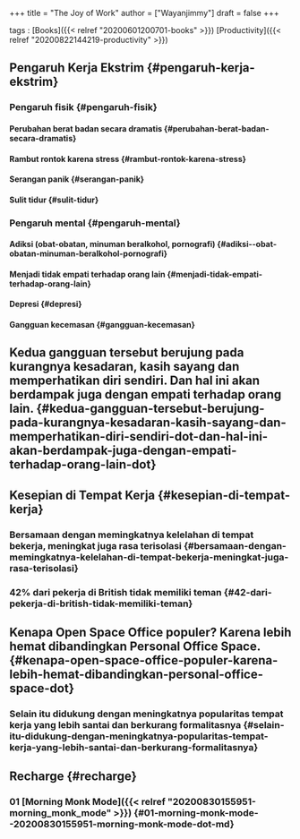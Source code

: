 +++
title = "The Joy of Work"
author = ["Wayanjimmy"]
draft = false
+++

tags
: [Books]({{< relref "20200601200701-books" >}}) [Productivity]({{< relref "20200822144219-productivity" >}})


## Pengaruh Kerja Ekstrim {#pengaruh-kerja-ekstrim}


### Pengaruh fisik {#pengaruh-fisik}


#### Perubahan berat badan secara dramatis {#perubahan-berat-badan-secara-dramatis}


#### Rambut rontok karena stress {#rambut-rontok-karena-stress}


#### Serangan panik {#serangan-panik}


#### Sulit tidur {#sulit-tidur}


### Pengaruh mental {#pengaruh-mental}


#### Adiksi (obat-obatan, minuman beralkohol, pornografi) {#adiksi--obat-obatan-minuman-beralkohol-pornografi}


#### Menjadi tidak empati terhadap orang lain {#menjadi-tidak-empati-terhadap-orang-lain}


#### Depresi {#depresi}


#### Gangguan kecemasan {#gangguan-kecemasan}


## Kedua gangguan tersebut berujung pada kurangnya kesadaran, kasih sayang dan memperhatikan diri sendiri. Dan hal ini akan berdampak juga dengan empati terhadap orang lain. {#kedua-gangguan-tersebut-berujung-pada-kurangnya-kesadaran-kasih-sayang-dan-memperhatikan-diri-sendiri-dot-dan-hal-ini-akan-berdampak-juga-dengan-empati-terhadap-orang-lain-dot}


## Kesepian di Tempat Kerja {#kesepian-di-tempat-kerja}


### Bersamaan dengan memingkatnya kelelahan di tempat bekerja, meningkat juga rasa terisolasi {#bersamaan-dengan-memingkatnya-kelelahan-di-tempat-bekerja-meningkat-juga-rasa-terisolasi}


### 42% dari pekerja di British tidak memiliki teman {#42-dari-pekerja-di-british-tidak-memiliki-teman}


## Kenapa Open Space Office populer? Karena lebih hemat dibandingkan Personal Office Space. {#kenapa-open-space-office-populer-karena-lebih-hemat-dibandingkan-personal-office-space-dot}


### Selain itu didukung dengan meningkatnya popularitas tempat kerja yang lebih santai dan berkurang formalitasnya {#selain-itu-didukung-dengan-meningkatnya-popularitas-tempat-kerja-yang-lebih-santai-dan-berkurang-formalitasnya}


## Recharge {#recharge}


### 01 [Morning Monk Mode]({{< relref "20200830155951-morning_monk_mode" >}}) {#01-morning-monk-mode--20200830155951-morning-monk-mode-dot-md}
